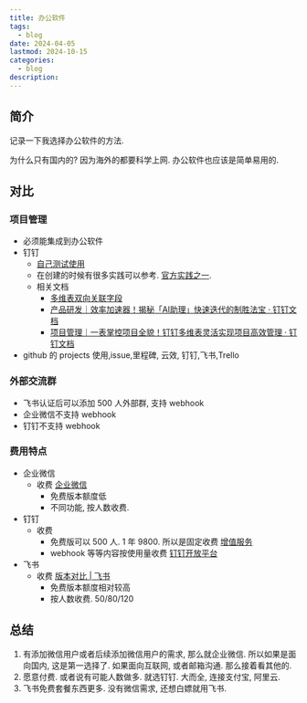 ```yaml
---
title: 办公软件
tags:
  - blog
date: 2024-04-05
lastmod: 2024-10-15
categories:
  - blog
description: 
---
```


## 简介

记录一下我选择办公软件的方法.

为什么只有国内的? 因为海外的都要科学上网. 办公软件也应该是简单易用的.

## 对比

### 项目管理

- 必须能集成到办公软件
- 钉钉
    - [自己测试使用](https://alidocs.dingtalk.com/i/nodes/6LeBq413JA7Nq7jvtyA4amzBWDOnGvpb?iframeQuery=sheetId%3DkCXkeon%26viewId%3DzwEXzvG)
    - 在创建的时候有很多实践可以参考. [官方实践之一](https://docs.dingtalk.com/i/templates/18e7479c99e9615f6ac2d934db39a6af/overview?utm_medium=dingdoc_doc_plugin_url&utm_source=dingdoc_doc).
    - 相关文档
        - [多维表双向关联字段](https://alidocs.dingtalk.com/i/p/Y7kmbokZp3pgGLq2/docs/ZgpG2NdyVXrOE2QmuvzBxM2g8MwvDqPk)
        - [产品研发｜效率加速器！揭秘「AI助理」快速迭代的制胜法宝 · 钉钉文档](https://docs.dingtalk.com/i/nodes/a9E05BDRVQj6NwOlhjX6mdB2J63zgkYA)
        - [项目管理｜一表掌控项目全貌！钉钉多维表灵活实现项目高效管理 · 钉钉文档](https://docs.dingtalk.com/i/nodes/Y1OQX0akWmj3lm2Mhga2AmAAVGlDd3mE)
- github 的 projects 使用,issue,里程碑, 云效, 钉钉,飞书,Trello

### 外部交流群

- 飞书认证后可以添加 500 人外部群, 支持 webhook
- 企业微信不支持 webhook
- 钉钉不支持 webhook

### 费用特点

- 企业微信
    - 收费 [企业微信](https://work.weixin.qq.com/business/mall#/?from=offical)
        - 免费版本额度低
        - 不同功能, 按人数收费.
- 钉钉
    - 收费
        - 免费版可以 500 人. 1 年 9800. 所以是固定收费 [增值服务](https://pages.dingtalk.com/wow/z/tianyuan/default/opportunity_index?spm=a213l2.13146415.0.0.7f1571e1PdTurN)
        - webhook 等等内容按使用量收费 [钉钉开放平台](https://open.dingtalk.com/document/orgapp/webhook-stream-free-to-commercialization-announcement)
- 飞书
    - 收费 [版本对比 | 飞书](https://www.feishu.cn/service)
        - 免费版本额度相对较高
        - 按人数收费. 50/80/120

## 总结

1. 有添加微信用户或者后续添加微信用户的需求, 那么就企业微信. 所以如果是面向国内, 这是第一选择了. 如果面向互联网, 或者邮箱沟通. 那么接着看其他的.
2. 愿意付费. 或者说有可能人数做多. 就选钉钉. 大而全, 连接支付宝, 阿里云.
3. 飞书免费套餐东西更多. 没有微信需求, 还想白嫖就用飞书.
